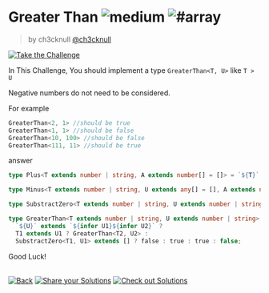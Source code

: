 <!--info-header-start--><h1>Greater Than <img src="https://img.shields.io/badge/-medium-d9901a" alt="medium"/> <img src="https://img.shields.io/badge/-%23array-999" alt="#array"/></h1><blockquote><p>by ch3cknull <a href="https://github.com/ch3cknull" target="_blank">@ch3cknull</a></p></blockquote><p><a href="https://tsch.js.org/4425/play" target="_blank"><img src="https://img.shields.io/badge/-Take%20the%20Challenge-3178c6?logo=typescript&logoColor=white" alt="Take the Challenge"/></a> </p><!--info-header-end-->

In This Challenge, You should implement a type `GreaterThan<T, U>` like `T > U`

Negative numbers do not need to be considered.

For example

```ts
GreaterThan<2, 1> //should be true
GreaterThan<1, 1> //should be false
GreaterThan<10, 100> //should be false
GreaterThan<111, 11> //should be true
```

answer

```ts
type Plus<T extends number | string, A extends number[] = []> = `${T}` extends `${A["length"]}` ? A : Plus<T, [0, ...A]>;

type Minus<T extends number | string, U extends any[] = [], A extends number[] = []> = `${T}` extends `${A["length"]}` ? U : U extends [infer U1, ...infer U2] ? Minus<T, U2, [0, ...A]> : U;

type SubstractZero<T extends number | string, U extends number | string> = Minus<U, Plus<T>>;

type GreaterThan<T extends number | string, U extends number | string> = `${T}` extends `${infer T1}${infer T2}` ? 
  `${U}` extends `${infer U1}${infer U2}` ? 
  T1 extends U1 ? GreaterThan<T2, U2> : 
  SubstractZero<T1, U1> extends [] ? false : true : true : false;
```

Good Luck!

<!--info-footer-start--><br><a href="../../README.md" target="_blank"><img src="https://img.shields.io/badge/-Back-grey" alt="Back"/></a> <a href="https://tsch.js.org/4425/answer" target="_blank"><img src="https://img.shields.io/badge/-Share%20your%20Solutions-teal" alt="Share your Solutions"/></a> <a href="https://tsch.js.org/4425/solutions" target="_blank"><img src="https://img.shields.io/badge/-Check%20out%20Solutions-de5a77?logo=awesome-lists&logoColor=white" alt="Check out Solutions"/></a> <!--info-footer-end-->
